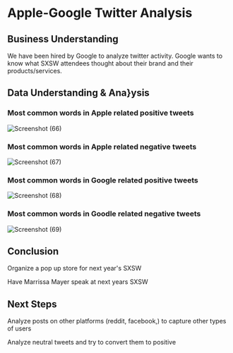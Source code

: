 # Apple-Google Twitter Analysis

## Business Understanding 
We have been hired by Google to analyze twitter activity. Google wants to know what SXSW attendees thought about their brand and their products/services. 

## Data Understanding & Ana}ysis

### Most common words in Apple related positive tweets
![Screenshot (66)](https://github.com/user-attachments/assets/e09fe380-e4ed-4aee-9de8-4bf2dca31570)

### Most common words in Apple related negative tweets
![Screenshot (67)](https://github.com/user-attachments/assets/6908962e-a6eb-4398-bf6d-c52ec81809da)

### Most common words in Google related positive tweets
![Screenshot (68)](https://github.com/user-attachments/assets/2f397327-1929-4566-b1d0-9077e953d9d4)

### Most common words in Goodle related negative tweets
![Screenshot (69)](https://github.com/user-attachments/assets/c2299b51-931f-43e1-8776-bc01d36c04b2)

## Conclusion 
Organize a pop up store for next year's SXSW

Have Marrissa Mayer speak at next years SXSW

## Next Steps
Analyze posts on other platforms (reddit, facebook,) to capture other types of users

Analyze neutral tweets and try to convert them to positive
